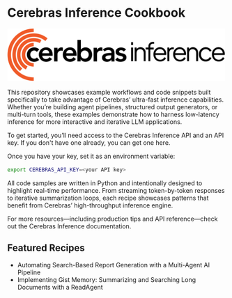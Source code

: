 # Cerebras Inference Cookbook

<p align="left">
  <img src="images/cerebras-inference-logo.svg" width="500" alt="Cerebras Inference Logo">
</p>

This repository showcases example workflows and code snippets built specifically to take advantage of Cerebras’ ultra-fast inference capabilities. Whether you’re building agent pipelines, structured output generators, or multi-turn tools, these examples demonstrate how to harness low-latency inference for more interactive and iterative LLM applications.

To get started, you’ll need access to the Cerebras Inference API and an API key. If you don't have one already, you can get one here. 

Once you have your key, set it as an environment variable:

```bash
export CEREBRAS_API_KEY=<your API key>
```

All code samples are written in Python and intentionally designed to highlight real-time performance. From streaming token-by-token responses to iterative summarization loops, each recipe showcases patterns that benefit from Cerebras’ high-throughput inference engine.

For more resources—including production tips and API reference—check out the Cerebras Inference documentation.

## Featured Recipes

* Automating Search-Based Report Generation with a Multi-Agent AI Pipeline
* Implementing Gist Memory: Summarizing and Searching Long Documents with a ReadAgent
